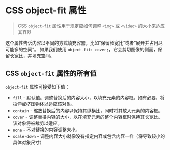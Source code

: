 # CSS object-fit 属性
> CSS `object-fit` 属性用于规定应如何调整 `<img>` 或 `<video>` 的大小来适应其容器

这个属性告诉内容以不同的方式填充容器。比如“保留长宽比”或者“展开并占用尽可能多的空间”。
如果我们使用 `object-fit: cover;`，它会剪切图像的侧面，保留长宽比，并填充空间。

## CSS `object-fit` 属性的所有值
`object-fit` 属性可接受如下值：

- `fill` - 默认值。调整替换后的内容大小，以填充元素的内容框。如有必要，将拉伸或挤压物体以适应该对象。
- `contain` - 缩放替换后的内容以保持其纵横比，同时将其放入元素的内容框。
- `cover` - 调整替换内容的大小，以在填充元素的整个内容框时保持其长宽比。该对象将被裁剪以适应。
- `none` - 不对替换的内容调整大小。
- `scale-down` - 调整内容大小就像没有指定内容或包含内容一样（将导致较小的具体对象尺寸）







